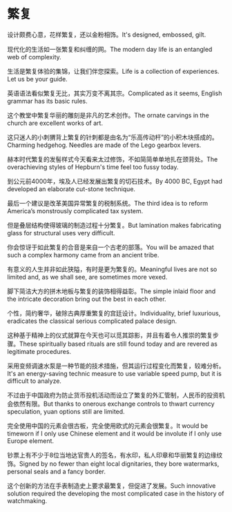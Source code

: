 # 繁复

<p><span class="chinese">设计颇费心意，花样繁复，还以金粉相饰。</span><span class="english">It's designed, embossed, gilt.</span></p>

<p><span class="chinese">现代化的生活如一张繁复和纠缠的网。</span><span class="english">The modern day life is an entangled web of complexity.</span></p>

<p><span class="chinese">生活是繁复体验的集锦，让我们伴您探索。</span><span class="english">Life is a collection of experiences. Let us be your guide.</span></p>

<p><span class="chinese">英语语法看似繁复无比，其实万变不离其宗。</span><span class="english">Complicated as it seems, English grammar has its basic rules.</span></p>

<p><span class="chinese">这个教堂中繁复华丽的雕刻是非凡的艺术创作。</span><span class="english">The ornate carvings in the church are excellent works of art.</span></p>

<p><span class="chinese">这只迷人的小刺猬背上繁复的针刺都是由名为“乐高传动杆”的小积木块搭成的。</span><span class="english">Charming hedgehog. Needles are made of the Lego gearbox levers.</span></p>

<p><span class="chinese">赫本时代繁复的发髻样式今天看来太过修饰，不如简简单单地扎在颈背处。</span><span class="english">The overachieving styles of Hepburn's time feel too fussy today.</span></p>

<p><span class="chinese">到公元前4000年，埃及人已经发展出繁复的切石技术。</span><span class="english">By 4000 BC, Egypt had developed an elaborate cut-stone technique.</span></p>

<p><span class="chinese">最后一个建议是改革美国异常繁复的税制系统。</span><span class="english">The third idea is to reform America’s monstrously complicated tax system.</span></p>

<p><span class="chinese">但是叠层结构使得玻璃的制造过程十分繁复。</span><span class="english">But lamination makes fabricating glass for structural uses very difficult.</span></p>

<p><span class="chinese">你会惊讶于如此繁复的合音是来自一个古老的部落。</span><span class="english">You will be amazed that such a complex harmony came from an ancient tribe.</span></p>

<p><span class="chinese">有意义的人生并非如此狭隘，有时是更为繁复的。</span><span class="english">Meaningful lives are not so limited and, as we shall see, are sometimes more vexed.</span></p>

<p><span class="chinese">脚下简洁大方的拼木地板与繁复的装饰相得益彰。</span><span class="english">The simple inlaid floor and the intricate decoration bring out the best in each other.</span></p>

<p><span class="chinese">个性，简约奢华，破除古典厚重繁复的宫廷设计。</span><span class="english">Individuality, brief luxurious, eradicates the classical serious complicated palace design.</span></p>

<p><span class="chinese">这种基于精神上的仪式就算在今天也可以觅其踪影，并且有着令人推崇的繁复步骤。</span><span class="english">These spiritually based rituals are still found today and are revered as legitimate procedures.</span></p>

<p><span class="chinese">采用变频调速水泵是一种节能的技术措施，但其运行过程变化而繁复，较难分析。</span><span class="english">It's an energy-saving technic measure to use variable speed pump, but it is difficult to analyze.</span></p>

<p><span class="chinese">不过由于中国政府为防止货币投机活动而设立了繁复的外汇管制，人民币的投资机会依然有限。</span><span class="english">But thanks to onerous exchange controls to thwart currency speculation, yuan options still are limited.</span></p>

<p><span class="chinese">完全使用中国的元素会很古板，完全使用欧式的元素会很繁复。</span><span class="english">It would be timeworn if I only use Chinese element and it would be involute if I only use Europe element.</span></p>

<p><span class="chinese">钞票上有不少于8位当地达官贵人的签名，有水印，私人印章和华丽繁复的边缘纹饰。</span><span class="english">Signed by no fewer than eight local dignitaries, they bore watermarks, personal seals and a fancy border.</span></p>

<p><span class="chinese">这个创新的方法在手表制造史上要求最繁复，但促进了发展。</span><span class="english">Such innovative solution required the developing the most complicated case in the history of watchmaking.</span></p>

